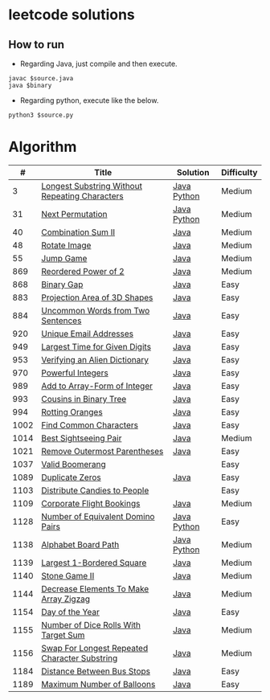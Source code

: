 # leetcode solutions

## How to run
- Regarding Java, just compile and then execute.
```
javac $source.java 
java $binary
```

- Regarding python, execute like the below.
```
python3 $source.py
```

# Algorithm
| # | Title | Solution | Difficulty |
|---| ----- | -------- | ---------- |
|3|[Longest Substring Without Repeating Characters](https://leetcode.com/problems/longest-substring-without-repeating-characters/)|[Java](https://github.com/cocoa-maemae/leetcode/blob/master/algorithm/java/LongestSubstringWithoutRepeatingCharacters.java) [Python](https://github.com/cocoa-maemae/leetcode/blob/master/algorithm/python/longest_substring_without_characters.py)|Medium|
|31|[Next Permutation](https://leetcode.com/problems/next-permutation/)|[Java](https://github.com/cocoa-maemae/leetcode/blob/master/algorithm/java/NextPermutation.java) [Python](https://github.com/cocoa-maemae/leetcode/blob/master/algorithm/python/next_permutation.py)| Medium |
|40|[Combination Sum II](https://leetcode.com/problems/combination-sum-ii/)|[Java](https://github.com/cocoa-maemae/leetcode/blob/master/algorithm/java/CombinationSum2.java)| Medium |
|48|[Rotate Image](https://leetcode.com/problems/rotate-image/)|[Java](https://github.com/cocoa-maemae/leetcode/blob/master/algorithm/java/RotateImage.java)| Medium |
|55|[Jump Game](https://leetcode.com/problems/jump-game/)|[Java](https://github.com/cocoa-maemae/leetcode/blob/master/algorithm/java/JumpGame.java)| Medium |
|869|[Reordered Power of 2](https://leetcode.com/problems/reordered-power-of-2/)|[Java](https://github.com/cocoa-maemae/leetcode/blob/master/algorithm/java/ReorderedPowerOf2.java)| Medium |
|868|[Binary Gap](https://leetcode.com/problems/binary-gap/)|[Java](https://github.com/cocoa-maemae/leetcode/blob/master/algorithm/java/BinaryGap.java)| Easy |
|883|[Projection Area of 3D Shapes](https://leetcode.com/problems/projection-area-of-3d-shapes/)|[Java](https://github.com/cocoa-maemae/leetcode/blob/master/algorithm/java/ProjectionAreaOf3DShapes.java)| Easy |
|884|[Uncommon Words from Two Sentences](https://leetcode.com/problems/uncommon-words-from-two-sentences/)|[Java](https://github.com/cocoa-maemae/leetcode/blob/master/algorithm/java/UncommonWordsFromTwoSentences.java)| Easy |
|920|[Unique Email Addresses](https://leetcode.com/problems/unique-email-addresses/)|[Java](https://github.com/cocoa-maemae/leetcode/blob/master/algorithm/java/UniqueEmailAddresses.java)| Easy |
|949|[Largest Time for Given Digits](https://leetcode.com/problems/largest-time-for-given-digits/)|[Java](https://github.com/cocoa-maemae/leetcode/blob/master/algorithm/java/LargestTimeFromDigits.java)| Easy |
|953|[Verifying an Alien Dictionary](https://leetcode.com/problems/verifying-an-alien-dictionary/)|[Java](https://github.com/cocoa-maemae/leetcode/blob/master/algorithm/java/VerifyingAnAlienDirectory.java)| Easy |
|970|[Powerful Integers](https://leetcode.com/problems/powerful-integers/)|[Java](https://github.com/cocoa-maemae/leetcode/blob/master/algorithm/java/PowerfulIntegers.java)| Easy |
|989|[Add to Array-Form of Integer](https://leetcode.com/problems/add-to-array-form-of-integer/)|[Java](https://github.com/cocoa-maemae/leetcode/blob/master/algorithm/java/AddToArrayFormOfInteger.java)| Easy |
|993| [Cousins in Binary Tree](https://leetcode.com/problems/cousins-in-binary-tree/) | [Java](https://github.com/cocoa-maemae/leetcode/blob/master/algorithm/java/CousinsInBinaryTree.java) | Easy |
|994|[Rotting Oranges](https://leetcode.com/problems/rotting-oranges/)|[Java](https://github.com/cocoa-maemae/leetcode/blob/master/algorithm/java/RottingOrange.java)| Easy |
|1002| [Find Common Characters](https://leetcode.com/problems/find-common-characters/) | [Java](https://github.com/cocoa-maemae/leetcode/blob/master/algorithm/java/FindCommonCharacters.java) | Easy |
|1014|[Best Sightseeing Pair](https://leetcode.com/problems/best-sightseeing-pair/)|[Java](https://github.com/cocoa-maemae/leetcode/blob/master/algorithm/java/BestSightseeingPair.java)| Medium |
|1021|[Remove Outermost Parentheses](https://leetcode.com/problems/remove-outermost-parentheses/)|[Java](https://github.com/cocoa-maemae/leetcode/blob/master/algorithm/java/RemoveOutermostParentheses.java)| Easy |
|1037|[Valid Boomerang](https://leetcode.com/problems/valid-boomerang/)|[]()| Easy |
|1089|[Duplicate Zeros](https://leetcode.com/problems/duplicate-zeros/)|[Java](https://github.com/cocoa-maemae/leetcode/blob/master/algorithm/java/DuplicateZeros.java)| Easy |
|1103|[Distribute Candies to People](https://leetcode.com/problems/distribute-candies-to-people/)|[]()| Easy |
|1109|[Corporate Flight Bookings](https://leetcode.com/problems/corporate-flight-bookings/)|[Java](https://github.com/cocoa-maemae/leetcode/blob/master/algorithm/java/CorporateFlightBookings.java)| Medium |
|1128|[Number of Equivalent Domino Pairs](https://leetcode.com/problems/number-of-equivalent-domino-pairs/)|[Java](https://github.com/cocoa-maemae/leetcode/blob/master/algorithm/java/NumberOfEquivalentDominoPairs.java) [Python](https://github.com/cocoa-maemae/leetcode/blob/master/algorithm/python/number_of_equivalent_domino_pairs.py)| Easy |
|1138| [Alphabet Board Path](https://leetcode.com/problems/alphabet-board-path/) |[Java](https://github.com/cocoa-maemae/leetcode/blob/master/algorithm/java/AlphabetBoardPath.java) [Python](https://github.com/cocoa-maemae/leetcode/blob/master/algorithm/python/alphabet_board_path.py) | Medium |
|1139| [Largest 1-Bordered Square](https://leetcode.com/problems/largest-1-bordered-square/) |[Java](https://github.com/cocoa-maemae/leetcode/blob/master/algorithm/java/Largets1BorderedSquare.java)| Medium |
|1140| [Stone Game II](https://leetcode.com/problems/stone-game-ii/) | [Java](https://github.com/cocoa-maemae/leetcode/blob/master/algorithm/java/StoneGame2.java) | Medium |
|1144| [Decrease Elements To Make Array Zigzag](https://leetcode.com/problems/decrease-elements-to-make-array-zigzag/) | [Java](https://github.com/cocoa-maemae/leetcode/blob/master/algorithm/java/DecreaseElementsToMakeArrayZigzag.java) | Medium |
|1154| [Day of the Year](https://leetcode.com/problems/day-of-the-year/) | [Java](https://github.com/cocoa-maemae/leetcode/blob/master/algorithm/java/DayOfTheYear.java)| Easy |
|1155| [Number of Dice Rolls With Target Sum](https://leetcode.com/problems/number-of-dice-rolls-with-target-sum/) | [Java](https://github.com/cocoa-maemae/leetcode/blob/master/algorithm/java/NumberOfDiceRollsWithTargetSum.java) | Medium |
|1156| [Swap For Longest Repeated Character Substring](https://leetcode.com/problems/swap-for-longest-repeated-character-substring/) | [Java](https://github.com/cocoa-maemae/leetcode/blob/master/algorithm/java/SwapForLongestRepeatedCharacterSubstring.java) | Medium |
|1184| [Distance Between Bus Stops](https://leetcode.com/problems/distance-between-bus-stops/) | [Java](https://github.com/cocoa-maemae/leetcode/blob/master/algorithm/java/DistanceBetweenBusStops.java) | Easy |
|1189| [Maximum Number of Balloons](https://leetcode.com/problems/maximum-number-of-balloons/) | [Java](https://github.com/cocoa-maemae/leetcode/blob/master/algorithm/java/MaximumNumberOfBalloons.java) | Easy |
